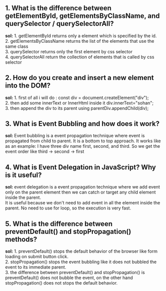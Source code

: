 ## 1. What is the difference between getElementById, getElementsByClassName, and querySelector / querySelectorAll?
 **sol:**
        1. getElementById returns only a  element which is  specified by the  id. <br>
        2. getElementsByClassName returns the list of the elements that use the same class  <br>
        3. querySelector returns only the first element by css selector <br>
        4. querySelectorAll return the collection of elements that is called by css selector

## 2. How do you create and insert a new element into the DOM?
 **sol:**
        1. first of all i will do : const div = document.createElement("div"); <br>
        2. then add some innerText or InnerHtml inside it div.innerText="sohan"; <br>
        3. then append the div to its parent using parentDiv.appendChild(div);<br>
## 3. What is Event Bubbling and how does it work?
 **sol:**
       Event bubbling is a event propagation technique where event is propagated from child to parent. It is a bottom to top approach.
       It works like as an example: I have three div name first, second, and third. So we get the event order like third -> second -> first
## 4. What is Event Delegation in JavaScript? Why is it useful?
 **sol:**
    event delegation is a event propagation technique where we add event only on the parent element then we can catch or target any  child element inside the parent. <br>
    It is useful because we don't need to add event in all the element inside the parent. No need to use for loop, so the execution is very fast. 
## 5. What is the difference between preventDefault() and stopPropagation() methods?
 **sol:**
     1. preventDefault() stops the default behavior of the browser like form loading on submit button click. <br>
     2. stopPropagation() stops the event bubbling like it does not bubbled the event to its immediate parent.<br>
     3. the difference between preventDefault() and stopPropagation() is preventDefault() does not bubble the event, on the other hand stopPropagation() does not stops the default behavior.
